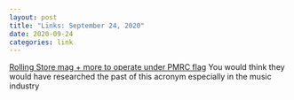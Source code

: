 ```yaml
---
layout: post
title: "Links: September 24, 2020"
date: 2020-09-24
categories: link
---
```

[Rolling Store mag + more to operate under PMRC flag](https://pitchfork.com/news/rolling-stone-billboard-vibe-more-to-operate-under-new-joint-venture-pmrc/) You would think they would have researched the past of this acronym especially in the music industry



